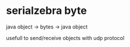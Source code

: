 # serialzebra byte

java object -> bytes -> java object

usefull to send/receive objects with udp protocol
